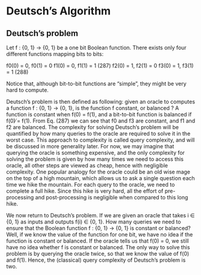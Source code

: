 # Deutsch’s Algorithm
## Deutsch’s problem
Let f : {0, 1} → {0, 1} be a one bit Boolean function. There exists only four different functions mapping bits to bits:

f0(0) = 0, f0(1) = 0 f1(0) = 0, f1(1) = 1 (287)
f2(0) = 1, f2(1) = 0 f3(0) = 1, f3(1) = 1 (288)

Notice that, although bit-to-bit functions are “simple”, they might be very hard to compute.

Deutsch’s problem is then defined as following: given an oracle to computes a function f :
{0, 1} → {0, 1}, is the function f constant, or balanced ? A function is constant when f(0) = f(1),
and a bit-to-bit function is balanced if f(0) ̸= f(1). From Eq. (287) we can see that f0 and f3
are constant, and f1 and f2 are balanced. The complexity for solving Deutsch’s problem will be
quantified by how many queries to the oracle are required to solve it in the worst case. This
approach to complexity is called query complexity, and will be discussed in more generality later.
For now, we may imagine that querying the oracle is something expensive, and the only complexity
for solving the problem is given by how many times we need to access this oracle, all other steps
are viewed as cheap, hence with negligible complexity. One popular analogy for the oracle could be
an old wise mage on the top of a high mountain, which allows us to ask a single question each time
we hike the mountain. For each query to the oracle, we need to complete a full hike. Since this
hike is very hard, all the effort of pre-processing and post-processing is negligible when compared
to this long hike.

We now return to Deutsch’s problem. If we are given an oracle that takes i ∈ {0, 1} as
inputs and outputs f(i) ∈ {0, 1}. How many queries we need to ensure that the Boolean function
f : {0, 1} → {0, 1} is constant or balanced? Well, if we know the value of the function for one
bit, we have no idea if the function is constant or balanced. If the oracle tells us that f(0) = 0,
we still have no idea whether f is constant or balanced. The only way to solve this problem is by
querying the oracle twice, so that we know the value of f(0) and f(1). Hence, the (classical) query
complexity of Deutsch’s problem is two.
